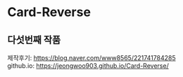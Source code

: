 # Card-Reverse
## 다섯번째 작품
제작후기: https://blog.naver.com/www8565/221741784285<br />
github.io: https://jeongwoo903.github.io/Card-Reverse/
